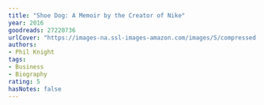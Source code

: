 ```yaml
---
title: "Shoe Dog: A Memoir by the Creator of Nike"
year: 2016
goodreads: 27220736
urlCover: "https://images-na.ssl-images-amazon.com/images/S/compressed.photo.goodreads.com/books/1457284880i/27220736.jpg"
authors:
- Phil Knight
tags:
- Business
- Biography
rating: 5
hasNotes: false
---
```

